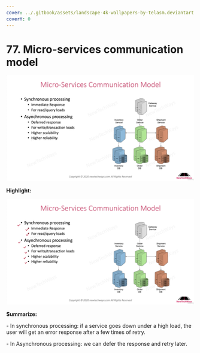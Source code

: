 ```yaml
---
cover: ../.gitbook/assets/landscape-4k-wallpapers-by-telasm.deviantart.com (17).jpg
coverY: 0
---
```


# 77. Micro-services communication model

![](<../.gitbook/assets/Micro-Services Communication Model (1).png>)

**Highlight:**

![](<../.gitbook/assets/Micro-Services Communication Model.png>)

**Summarize:**

\- In synchronous processing: if a service goes down under a high load, the user will get an error response after a few times of retry.

\- In Asynchronous processing: we can defer the response and retry later.
